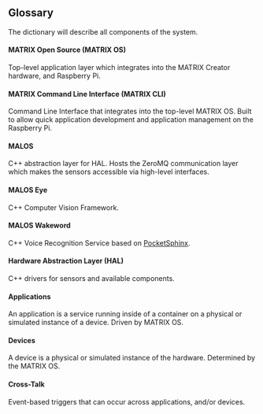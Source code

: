 ## Glossary
The dictionary will describe all components of the system.

#### MATRIX Open Source (MATRIX OS)
Top-level application layer which integrates into the MATRIX Creator hardware, and Raspberry Pi. 

#### MATRIX Command Line Interface (MATRIX CLI)
Command Line Interface that integrates into the top-level MATRIX OS. Built to allow quick application development and application management on the Raspberry Pi.

#### MALOS
C++ abstraction layer for HAL. Hosts the ZeroMQ communication layer which makes the sensors accessible via high-level interfaces. 

#### MALOS Eye
C++ Computer Vision Framework.

#### MALOS Wakeword
C++ Voice Recognition Service based on [PocketSphinx](https://github.com/cmusphinx/pocketsphinx).

#### Hardware Abstraction Layer (HAL)
C++ drivers for sensors and available components.

#### Applications
An application is a service running inside of a container on a physical or simulated instance of a device. Driven by MATRIX OS.

#### Devices
A device is a physical or simulated instance of the hardware. Determined by the MATRIX OS.

#### Cross-Talk
Event-based triggers that can occur across applications, and/or devices.

